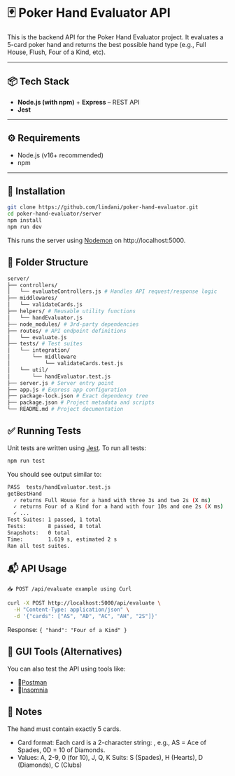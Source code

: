 # 🃏 Poker Hand Evaluator API

This is the backend API for the Poker Hand Evaluator project. It evaluates a 5-card poker hand and returns the best possible hand type (e.g., Full House, Flush, Four of a Kind, etc).

---

## 📦 Tech Stack

- **Node.js (with npm)** + **Express** – REST API
- **Jest**
---

## ⚙️ Requirements

- Node.js (v16+ recommended)
- npm
---

## 🔧 Installation

```bash
git clone https://github.com/lindani/poker-hand-evaluator.git
cd poker-hand-evaluator/server
npm install
npm run dev
```
This runs the server using [Nodemon](https://nodemon.io/)
 on http://localhost:5000.

## 📁 Folder Structure

```bash
server/
├── controllers/
│   └── evaluateControllers.js # Handles API request/response logic
├── middlewares/
│   └── validateCards.js
├── helpers/ # Reusable utility functions
│   └── handEvaluator.js
├── node_modules/ # 3rd-party dependencies
├── routes/ # API endpoint definitions
│   └── evaluate.js
├── tests/ # Test suites
│   └── integration/
│       └── midlleware
│           └── validateCards.test.js
│   └── util/
│       └── handEvaluator.test.js
├── server.js # Server entry point
├── app.js # Express app configuration
├── package-lock.json # Exact dependency tree
├── package.json # Project metadata and scripts
└── README.md # Project documentation
```

## ✅ Running Tests
Unit tests are written using [Jest](https://jestjs.io/). To run all tests:

```bash
npm run test
```
You should see output similar to:
```bash
PASS  tests/handEvaluator.test.js
getBestHand
  ✓ returns Full House for a hand with three 3s and two 2s (X ms)
  ✓ returns Four of a Kind for a hand with four 10s and one 2s (X ms)
  ✓ ...
Test Suites: 1 passed, 1 total
Tests:       8 passed, 8 total
Snapshots:   0 total
Time:        1.619 s, estimated 2 s
Ran all test suites.
```
## 📬 API Usage
`📥 POST /api/evaluate example using Curl`

```bash
curl -X POST http://localhost:5000/api/evaluate \
  -H "Content-Type: application/json" \
  -d '{"cards": ["AS", "AD", "AC", "AH", "2S"]}'
```
Response:
`{
  "hand": "Four of a Kind"
}`

## 🧰 GUI Tools (Alternatives)
You can also test the API using tools like:
- 🔹[Postman](https://www.postman.com/)
- 🔹[Insomnia](https://insomnia.rest/)

## 🧠 Notes
The hand must contain exactly 5 cards.

- Card format: Each card is a 2-character string: <value><suit>, e.g., AS = Ace of Spades, 0D = 10 of Diamonds.
- Values: A, 2-9, 0 (for 10), J, Q, K
Suits: S (Spades), H (Hearts), D (Diamonds), C (Clubs)